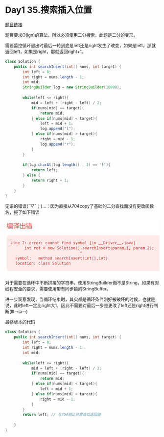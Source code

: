 # Day1 35.搜索插入位置

[题目链接](https://leetcode.cn/problems/search-insert-position/)

题目要求O(lgn)的算法，所以必须使用二分搜索，此题是二分的变形。

需要监控循环退出时最后一轮到底是left还是right发生了改变，如果是left，那就返回left，如果是right，那就返回right+1。

```java
class Solution {
    public int searchInsert(int[] nums, int target) {
        int left = 0;
        int right = nums.length - 1;
        int mid;
        StringBuilder log = new StringBuilder(10000);

        while(left <= right){
            mid = left + (right - left) / 2;
            if(nums[mid] == target){
                return mid;
            } else if(nums[mid] < target){
                left = mid + 1;
                log.append("l");
            } else if(nums[mid] > target){
                right = mid - 1;
                log.append("r");
            }
        }

        if(log.charAt(log.length() - 1) == 'l'){
            return left;
        } else {
            return right + 1;
        }
    }
}
```

无语的错误(ˉ▽ˉ；)...：因为直接从704copy了基础的二分查找而没有更改函数名，报了如下错误

![Alt text](image.png)

对于需要在循环中不断拼接的字符串，使用StringBuilder而不是String，如果有对线程安全的要求，需要使用带有同步锁的StringBuffer。

进一步观察发现，当循环结束时，其实都是循环条件刚好被破坏的时候，也就是说，此时left一定比right大1，因此不需要对最后一步是更改了left还是right进行判断(lll￢ω￢)

最终版本的代码
```java
class Solution {
    public int searchInsert(int[] nums, int target) {
        int left = 0;
        int right = nums.length - 1;
        int mid;

        while(left <= right){
            mid = left + (right - left) / 2;
            if(nums[mid] == target){
                return mid;
            } else if(nums[mid] < target){
                left = mid + 1;
            } else if(nums[mid] > target){
                right = mid - 1;
            }
        }
        return left; // 与704相比只需改动返回值

    }
}
```